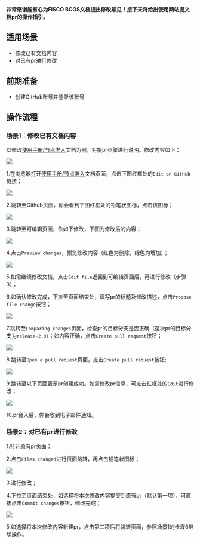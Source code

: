**非常感谢能有心为FISCO BCOS文档提出修改意见！接下来将给出使用网站提文档pr的操作指引。**

## 适用场景

- 修改已有文档内容
- 对已有pr进行修改

## 前期准备

- 创建GitHub账号并登录该账号

## 操作流程

### 场景1：修改已有文档内容

以修改[使用手册/节点准入](https://fisco-bcos-documentation.readthedocs.io/zh_CN/release-2.0/docs/manual/node_management.html)文档为例，对提pr步骤进行说明。修改内容如下：

![](images/pr/example.png)

1.在浏览器打开[使用手册/节点准入](https://fisco-bcos-documentation.readthedocs.io/zh_CN/release-2.0/docs/manual/node_management.html)文档页面，点击下图红框处的`Edit on GitHub`链接；

![](images/pr/edit_on_github.png)

2.跳转至Github页面，你会看到下图红框处的铅笔状图标，点击该图标；

![](images/pr/edit_on_file.png)

3.跳转至可编辑页面，作如下修改，下图为修改后的内容；

![](images/pr/modify_example.png)

4.点击`Preview changes`，预览修改内容（红色为删除，绿色为增加）；

![](images/pr/preview_change.png)

5.如需继续修改文档，点击`Edit file`返回到可编辑页面后，再进行修改（步骤3）；

6.如确认修改完成，下拉至页面结束处，填写pr的标题及修改描述，点击`Propose file change`按钮；

![](images/pr/propose_file_change.png)

7.跳转至`Comparing changes`页面，检查pr的目标分支是否正确（这次pr的目标分支为`release-2.0`）；如内容正确，点击`Create pull request`按钮；

![](images/pr/compare.png)

8.跳转至`Open a pull request`页面，点击`Create pull request`按钮;

![](images/pr/create_pull.png)

9.跳转至以下页面表示pr创建成功。如需修改pr信息，可点击红框处的`Edit`进行修改；

![](images/pr/success.png)

10.pr合入后，你会收到电子邮件通知。

### 场景2：对已有pr进行修改

1.打开原有pr页面；

2.点击`Files changed`进行页面跳转，再点击铅笔状图标；

![](images/pr/edit_on_pr.png)

3.进行修改；

4.下拉至页面结束处，如选择将本次修改内容提交到原有pr（默认第一项），可直接点击`Commit changes`按钮，修改完成；

![](images/pr/commit_change.png)

5.如选择将本次修改内容新建pr，点击第二项后将跳转页面，参照场景1的步骤6继续操作。
